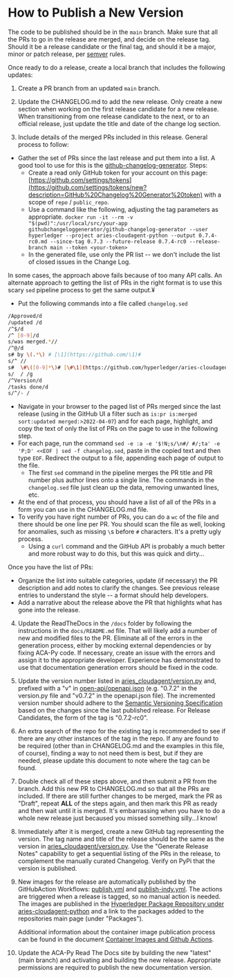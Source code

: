 # How to Publish a New Version

The code to be published should be in the `main` branch. Make sure that all the PRs to go in the release are
merged, and decide on the release tag. Should it be a release candidate or the final tag, and should it be
a major, minor or patch release, per [semver](https://semver.org/) rules.

Once ready to do a release, create a local branch that includes the following updates:

1. Create a PR branch from an updated `main` branch.

2. Update the CHANGELOG.md to add the new release.  Only create a new section when working on the first release candidate for a new release. When transitioning from one release candidate to the next, or to an official release, just update the title and date of the change log section.

3. Include details of the merged PRs included in this release. General process to follow:

- Gather the set of PRs since the last release and put them into a list. A good
  tool to use for this is the
  [github-changelog-generator](https://github.com/github-changelog-generator/github-changelog-generator).
  Steps:
  - Create a read only GitHub token for your account on this page:
    [https://github.com/settings/tokens](https://github.com/settings/tokens/new?description=GitHub%20Changelog%20Generator%20token)
    with a scope of `repo` / `public_repo`.
  - Use a command like the following, adjusting the tag parameters as
    appropriate. `docker run -it --rm -v "$(pwd)":/usr/local/src/your-app
    githubchangeloggenerator/github-changelog-generator --user hyperledger
    --project aries-cloudagent-python --output 0.7.4-rc0.md --since-tag 0.7.3
    --future-release 0.7.4-rc0 --release-branch main --token <your-token>`
  - In the generated file, use only the PR list -- we don't include the list of
    closed issues in the Change Log.

In some cases, the approach above fails because of too many API calls. An
alternate approach to getting the list of PRs in the right format is to use this
scary `sed` pipeline process to get the same output.¥

- Put the following commands into a file called `changelog.sed`

``` bash
/Approved/d
/updated /d
/^$/d
/^ [0-9]/d
s/was merged.*//
/^@/d
s# by \(.*\) # [\1](https://github.com/\1)#
s/^ //
s#  \#\([0-9]*\)# [\#\1](https://github.com/hyperledger/aries-cloudagent-python/pull/\1) #
s/  / /g
/^Version/d
/tasks done/d
s/^/- /
```

- Navigate in your browser to the paged list of PRs merged since the last
  release (using in the GitHub UI a filter such as `is:pr is:merged sort:updated
  merged:>2022-04-07`) and for each page, highlight, and copy the text
  of only the list of PRs on the page to use in the following step.
- For each page, run the command
  `sed -e :a -e '$!N;s/\n#/ #/;ta' -e 'P;D' <<EOF | sed -f changelog.sed`, 
  paste in the copied text and then type `EOF`.
  Redirect the output to a file, appending each page of output to the file.
  - The first `sed` command in the pipeline merges the PR title and PR number
    plus author lines onto a single line. The commands in the `changelog.sed`
    file just clean up the data, removing unwanted lines, etc.
- At the end of that process, you should have a list of all of the PRs in a form you can
  use in the CHANGELOG.md file.
- To verify you have right number of PRs, you can do a `wc` of the file and there
  should be one line per PR. You should scan the file as well, looking for
  anomalies, such as missing `\`s before `#` characters. It's a pretty ugly process.
  - Using a `curl` command and the GitHub API is probably a much better and more
  robust way to do this, but this was quick and dirty...

Once you have the list of PRs:

- Organize the list into suitable categories, update (if necessary) the PR description and add notes to clarify the changes. See previous release entries to understand the style -- a format should help developers.
- Add a narrative about the release above the PR that highlights what has gone into the release.

4. Update the ReadTheDocs in the `/docs` folder by following the instructions in
   the `docs/README.md` file. That will likely add a number of new and modified
   files to the PR. Eliminate all of the errors in the generation process,
   either by mocking external dependencies or by fixing ACA-Py code. If
   necessary, create an issue with the errors and assign it to the appropriate
   developer. Experience has demonstrated to use that documentation generation
   errors should be fixed in the code.

5. Update the version number listed in
   [aries_cloudagent/version.py](https://github.com/hyperledger/aries-cloudagent-python/tree/main/version.py) and, prefixed with
   a "v" in [open-api/openapi.json](https://github.com/hyperledger/open-api/tree/main/openapi.json) (e.g. "0.7.2" in the
   version.py file and "v0.7.2" in the openapi.json file). The incremented
   version number should adhere to the [Semantic Versioning
   Specification](https://semver.org/#semantic-versioning-specification-semver)
   based on the changes since the last published release. For Release
   Candidates, the form of the tag is "0.7.2-rc0".
  
6. An extra search of the repo for the existing tag is recommended to see if
   there are any other instances of the tag in the repo. If any are found to be
   required (other than in CHANGELOG.md and the examples in this file, of
   course), finding a way to not need them is best, but if they are needed,
   please update this document to note where the tag can be found.

7. Double check all of these steps above, and then submit a PR from the branch.
   Add this new PR to CHANGELOG.md so that all the PRs are included.
   If there are still further changes to be merged, mark the PR as "Draft",
   repeat **ALL** of the steps again, and then mark this PR as ready and then
   wait until it is merged. It's embarrassing when you have to do a whole new
   release just becaused you missed something silly...I know!

8. Immediately after it is merged, create a new GitHub tag representing the
   version. The tag name and title of the release should be the same as the
   version in [aries_cloudagent/version.py](https://github.com/hyperledger/aries-cloudagent-python/tree/main/version.py). Use
   the "Generate Release Notes" capability to get a sequential listing of the
   PRs in the release, to complement the manually curated Changelog. Verify on
   PyPi that the version is published.

9. New images for the release are automatically published by the GitHubAction
   Workflows: [publish.yml] and [publish-indy.yml]. The actions are triggered
   when a release is tagged, so no manual action is needed. The images are
   published in the [Hyperledger Package Repository under
   aries-cloudagent-python](https://github.com/orgs/hyperledger/packages?repo_name=aries-cloudagent-python)
   and a link to the packages added to the repositories main page (under
   "Packages").

   Additional information about the container image publication process can be
   found in the document [Container Images and Github Actions]().

[publish.yml]: https://github.com/hyperledger/aries-cloudagent-python/blob/main/.github/workflows/publish.yml
[publish-indy.yml]: https://github.com/hyperledger/aries-cloudagent-python/blob/main/.github/workflows/publish-indy.yml
[Container Images and Github Actions]: https://github.com/hyperledger/aries-cloudagent-python/blob/main/ContainerImagesAndGithubActions.md

10. Update the ACA-Py Read The Docs site by building the new "latest" (main
    branch) and activating and building the new release. Appropriate permissions
    are required to publish the new documentation version.
